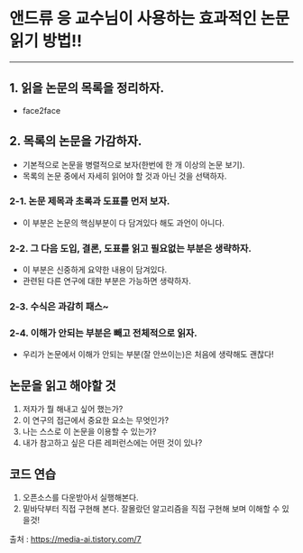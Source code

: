 # 앤드류 응 교수님이 사용하는 효과적인 논문 읽기 방법!!
-----------------------------------------------------
## 1. 읽을 논문의 목록을 정리하자.
* face2face

## 2. 목록의 논문을 가감하자.
* 기본적으로 논문을 병렬적으로 보자(한번에 한 개 이상의 논문 보기).
* 목록의 논문 중에서 자세히 읽어야 할 것과 아닌 것을 선택하자.

### 2-1. 논문 제목과 초록과 도표를 먼저 보자.
* 이 부분은 논문의 핵심부분이 다 담겨있다 해도 과언이 아니다.
### 2-2. 그 다음 도입, 결론, 도표를 읽고 필요없는 부분은 생략하자.
* 이 부분은 신중하게 요약한 내용이 담겨있다. 
* 관련된 다른 연구에 대한 부분은 가능하면 생략하자.
### 2-3. 수식은 과감히 패스~
### 2-4. 이해가 안되는 부분은 빼고 전체적으로 읽자.
- 우리가 논문에서 이해가 안되는 부분(잘 안쓰이는)은 처음에 생략해도 괜찮다!

## 논문을 읽고 해야할 것
1. 저자가 뭘 해내고 싶어 했는가?
2. 이 연구의 접근에서 중요한 요소는 무엇인가?
3. 나는 스스로 이 논문을 이용할 수 있는가?
3. 내가 참고하고 싶은 다른 레퍼런스에는 어떤 것이 있나?

## 코드 연습
1. 오픈소스를 다운받아서 실행해본다.
2. 밑바닥부터 직접 구현해 본다. 잘몰랐던 알고리즘을 직접 구현해 보며 이해할 수 있을것!

출처 : https://media-ai.tistory.com/7
